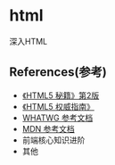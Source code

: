 # html

深入HTML

## References(参考)

- [《HTML5 秘籍》第2版](https://www.ituring.com.cn/book/1361)
- [《HTML5 权威指南》](https://www.ituring.com.cn/book/931)
- [WHATWG 参考文档](https://whatwg-cn.github.io/html/)
- [MDN 参考文档](https://developer.mozilla.org/zh-CN/docs/Web/HTML)
- 前端核心知识进阶
- 其他